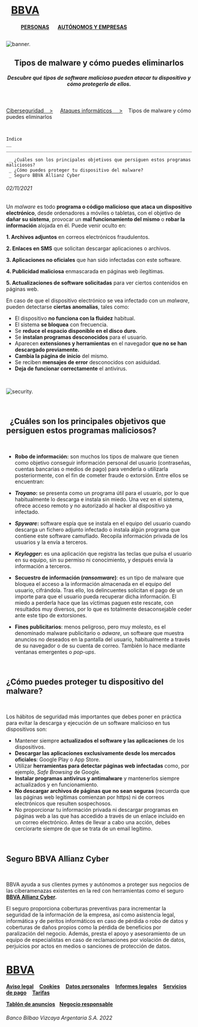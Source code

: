 # &nbsp; [BBVA](https://www.bbva.es/personas.html)  
#### &nbsp; &nbsp; &nbsp; &nbsp; &nbsp; &nbsp; [PERSONAS](https://www.bbva.es/personas.html) &nbsp; &nbsp; &nbsp; [AUTÓNOMOS Y EMPRESAS](https://www.bbva.es/empresas.html)
## 
![banner.](https://www.bbva.com/wp-content/uploads/2021/08/GettyImages-transferencias-internacionales-mapa-mundo-tierra-paises-economia-cib-finanzas-operaciones-1024x576.jpg)

## <center>Tipos de malware y cómo puedes eliminarlos</center>


##### <center>Descubre qué tipos de software malicioso pueden atacar tu dispositivo y cómo protegerlo de ellos.</center>

&nbsp;

[Ciberseguridad &nbsp;&nbsp;&nbsp;>](https://www.bbva.es/finanzas-vistazo/ciberseguridad.html) &nbsp;&nbsp;&nbsp; [Ataques informáticos  &nbsp;&nbsp;&nbsp; >](https://www.bbva.es/finanzas-vistazo/ciberseguridad/ataques-informaticos.html) &nbsp;&nbsp;&nbsp;Tipos de malware y cómo puedes eliminarlos

&nbsp;

```
Indice                                                                                      __
______________________________________________________________________________________________

 _ ¿Cuáles son los principales objetivos que persiguen estos programas maliciosos?
 _ ¿Cómo puedes proteger tu dispositivo del malware?
 _ Seguro BBVA Allianz Cyber

```

###### *02/11/2021*

Un *malware* es todo **programa o código malicioso que ataca un dispositivo electrónico**, desde ordenadores a móviles o tabletas, con el objetivo de **dañar su sistema**, provocar un **mal funcionamiento del mismo** o **robar la información** alojada en él. Puede venir oculto en:

**1. Archivos adjuntos** en correos electrónicos fraudulentos.

**2. Enlaces en SMS** que solicitan descargar aplicaciones o archivos.

**3. Aplicaciones no oficiales** que han sido infectadas con este software.

**4. Publicidad maliciosa** enmascarada en páginas web ilegítimas.

**5. Actualizaciones de software solicitadas** para ver ciertos contenidos en páginas web.

En caso de que el dispositivo electrónico se vea infectado con un *malware*, pueden detectarse **ciertas anomalías**, tales como:

* El dispositivo **no funciona con la fluidez** habitual.
* El sistema **se bloquea** con frecuencia.
* Se **reduce el espacio disponible en el disco duro.**
* Se **instalan programas desconocidos** para el usuario.
* Aparecen **extensiones y herramientas** en el navegador **que no se han descargado previamente.**
* **Cambia la página de inicio** del mismo.
* Se reciben **mensajes de error** desconocidos con asiduidad. 
* **Deja de funcionar correctamente** el antivirus.

&nbsp;

![security.](https://www.bbva.es/content/dam/public-web/bbvaes/images/finanzas-vistazo/ef/ciberseguridad/2400x1600_Ultima-Hora-13.jpg.img.960.1635933878392.jpg)

&nbsp;

## &nbsp;&nbsp;¿Cuáles son los principales objetivos que persiguen estos programas maliciosos?
&nbsp;

* **Robo de información:** son muchos los tipos de malware que tienen como objetivo conseguir información personal del usuario (contraseñas, cuentas bancarias o medios de pago) para venderla o utilizarla posteriormente, con el fin de cometer fraude o extorsión. Entre ellos se encuentran:

 * **_Troyano_:** se presenta como un programa útil para el usuario, por lo que habitualmente lo descarga e instala sin miedo. Una vez en el sistema, ofrece acceso remoto y no autorizado al hacker al dispositivo ya infectado.
  * **_Spyware_:** software espía que se instala en el equipo del usuario cuando descarga un fichero adjunto infectado o instala algún programa que contiene este software camuflado. Recopila información privada de los usuarios y la envía a terceros.
 * **_Keylogger_:** es una aplicación que registra las teclas que pulsa el usuario en su equipo, sin su permiso ni conocimiento, y después envía la información a terceros.

* **Secuestro de información (_ransomware_)**: es un tipo de malware que bloquea el acceso a la información almacenada en el equipo del usuario, cifrándola. Tras ello, los delincuentes solicitan el pago de un importe para que el usuario pueda recuperar dicha información. El miedo a perderla hace que las víctimas paguen este rescate, con resultados muy diversos, por lo que es totalmente desaconsejable ceder ante este tipo de extorsiones.

* **Fines publicitarios**: menos peligroso, pero muy molesto, es el denominado malware publicitario o _adware_, un software que muestra anuncios no deseados en la pantalla del usuario, habitualmente a través de su navegador o de su cuenta de correo. También lo hace mediante ventanas emergentes o _pop-ups_.

&nbsp;
## ¿Cómo puedes proteger tu dispositivo del malware?
&nbsp;

Los hábitos de seguridad más importantes que debes poner en práctica para evitar la descarga y ejecución de un software malicioso en tus dispositivos son:

* Mantener siempre **actualizados el software y las aplicaciones** de los dispositivos.
* **Descargar las aplicaciones exclusivamente desde los mercados oficiales**: Google Play o App Store.
* Utilizar **herramientas para detectar páginas web infectadas** como, por ejemplo, _Safe Browsing_ de Google. 
* **Instalar programas antivirus y antimalware** y mantenerlos siempre actualizados y en funcionamiento.
* **No descargar archivos de páginas que no sean seguras** (recuerda que las páginas web legítimas comienzan por https) ni de correos electrónicos que resulten sospechosos.
* No proporcionar tu información privada ni descargar programas en páginas web a las que has accedido a través de un enlace incluido en un correo electrónico. Antes de llevar a cabo una acción, debes cerciorarte siempre de que se trata de un email legítimo.

&nbsp;

## Seguro BBVA Allianz Cyber
&nbsp;

BBVA ayuda a sus clientes pymes y autónomos a proteger sus negocios de las ciberamenazas existentes en la red con herramientas como el seguro **[BBVA Allianz Cyber](https://www.bbva.es/empresas/productos/seguros/ciberseguro-proteccion-frente-a-ciberataques.html).**

El seguro proporciona coberturas preventivas para incrementar la seguridad de la información de la empresa, así como asistencia legal, informática y de peritos informáticos en caso de pérdida o robo de datos y coberturas de daños propios como la pérdida de beneficios por paralización del negocio.  Además, presta el apoyo y asesoramiento de un equipo de especialistas en caso de reclamaciones por violación de datos, perjuicios por actos en medios o sanciones de protección de datos.

##

# [BBVA]()  

**[Aviso legal](https://www.bbva.es/general/aviso-legal.html)**&nbsp; &nbsp; **[Cookies](https://www.bbva.es/general/cookies.html)**&nbsp; &nbsp; **[Datos personales](https://www.bbva.es/general/tratamiento-datos.html)**&nbsp; &nbsp; **[Informes legales](https://www.bbva.es/general/informes-legales.html)**&nbsp; &nbsp; **[Servicios de pago](https://www.bbva.es/general/estadisticas.html)**&nbsp; &nbsp; **[Tarifas](https://www.bbva.es/general/tarifas.html)**
 
**[Tablón de anuncios](https://www.bbva.es/general/tablon-anuncios.html)** &nbsp; **[Negocio responsable](https://www.bbva.es/general/negocio-responsable.html)**



###### Banco Bilbao Vizcaya Argentaria S.A. 2022

&nbsp;